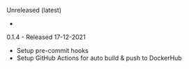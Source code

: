 Unreleased (latest)

* 

0.1.4 - Released 17-12-2021

* Setup pre-commit hooks
* Setup GitHub Actions for auto build & push to DockerHub
